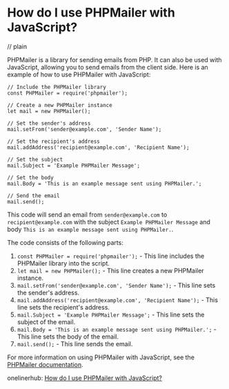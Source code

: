# How do I use PHPMailer with JavaScript?
// plain

PHPMailer is a library for sending emails from PHP. It can also be used with JavaScript, allowing you to send emails from the client side. Here is an example of how to use PHPMailer with JavaScript:

```
// Include the PHPMailer library
const PHPMailer = require('phpmailer');

// Create a new PHPMailer instance
let mail = new PHPMailer();

// Set the sender's address
mail.setFrom('sender@example.com', 'Sender Name');

// Set the recipient's address
mail.addAddress('recipient@example.com', 'Recipient Name');

// Set the subject
mail.Subject = 'Example PHPMailer Message';

// Set the body
mail.Body = 'This is an example message sent using PHPMailer.';

// Send the email
mail.send();
```

This code will send an email from `sender@example.com` to `recipient@example.com` with the subject `Example PHPMailer Message` and body `This is an example message sent using PHPMailer.`.

The code consists of the following parts:

1.  `const PHPMailer = require('phpmailer');` - This line includes the PHPMailer library into the script.
2.  `let mail = new PHPMailer();` - This line creates a new PHPMailer instance.
3.  `mail.setFrom('sender@example.com', 'Sender Name');` - This line sets the sender's address.
4.  `mail.addAddress('recipient@example.com', 'Recipient Name');` - This line sets the recipient's address.
5.  `mail.Subject = 'Example PHPMailer Message';` - This line sets the subject of the email.
6.  `mail.Body = 'This is an example message sent using PHPMailer.';` - This line sets the body of the email.
7.  `mail.send();` - This line sends the email.

For more information on using PHPMailer with JavaScript, see the [PHPMailer documentation](https://github.com/PHPMailer/PHPMailer/wiki/Using-Gmail-with-XOAUTH2).

onelinerhub: [How do I use PHPMailer with JavaScript?](https://onelinerhub.com/phpmailer/how-do-i-use-phpmailer-with-javascript)